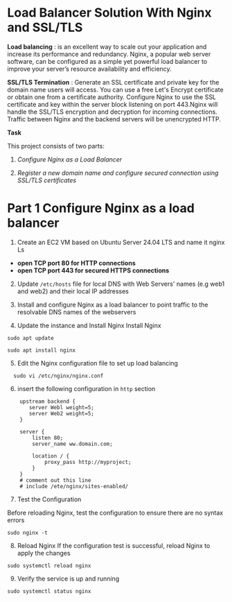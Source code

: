 # Load Balancer Solution With Nginx and SSL/TLS

**Load balancing** : is an excellent way to scale out your application and increase its performance and redundancy. Nginx, a popular web server software, can be configured as a simple yet powerful load balancer to improve your server’s resource availability and efficiency.

**SSL/TLS Termination** : Generate an SSL certificate and private key for the domain name users will access. You can use a free Let's Encrypt certificate or obtain one from a certificate authority. Configure Nginx to use the SSL certificate and key within the server block listening on port 443.Nginx will handle the SSL/TLS encryption and decryption for incoming connections. Traffic between Nginx and the backend servers will be unencrypted HTTP.

**Task**

This project consists of two parts:

1. _Configure Nginx as a Load Balancer_
   
2. _Register a new domain name and configure secured connection using SSL/TLS certificates_

# Part 1 Configure Nginx as a load balancer

1. Create an EC2 VM based on Ubuntu Server 24.04 LTS and name it nginx Ls 

- **open TCP port 80 for HTTP connections** 
- **open TCP port 443 for secured HTTPS connections**

2. Update `/etc/hosts` file for local DNS with Web Servers' names (e.g web1 and web2) and their local IP addresses

3. Install and configure Nginx as a load balancer to point traffic to the resolvable DNS names of the webservers

4. Update the instance and Install Nginx Install Nginx
```
sudo apt update
```
```
sudo apt install nginx
```
5. Edit the Nginx configuration file to set up load balancing
```
  sudo vi /etc/nginx/nginx.conf
```
6. insert the following configuration in `http` section

```
    upstream backend {
       server Webl weight=5;
       server Web2 weight=5;
    }

    server {
        listen 80;
        server_name ww.domain.com;

        location / {
            proxy_pass http://myproject;
        }
    }
    # comment out this line
    # include /ete/nginx/sites-enabled/

```
7. Test the Configuration

Before reloading Nginx, test the configuration to ensure there are no syntax errors
```
sudo nginx -t
```
8. Reload Nginx
If the configuration test is successful, reload Nginx to apply the changes

```
sudo systemctl reload nginx
```
9. Verify  the service is up and running
```
sudo systemctl status nginx
```
